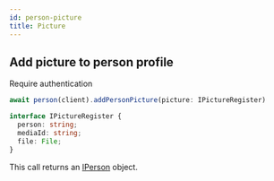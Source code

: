 ```yaml
---
id: person-picture
title: Picture
---
```


## Add picture to person profile

<span class="badge badge--warning">Require authentication</span>

```ts
await person(client).addPersonPicture(picture: IPictureRegister)
```

```ts
interface IPictureRegister {
  person: string;
  mediaId: string;
  file: File;
}
```

This call returns an [IPerson](../person-types#iperson) object.
